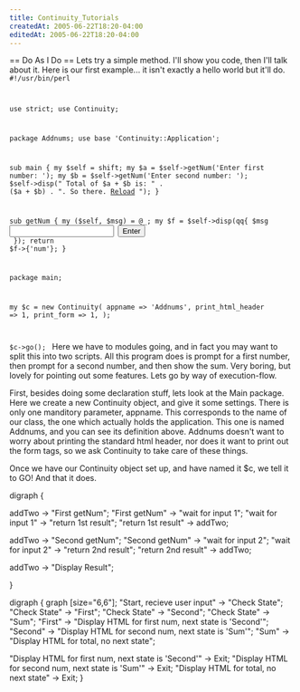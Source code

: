```yaml
---
title: Continuity_Tutorials
createdAt: 2005-06-22T18:20-04:00
editedAt: 2005-06-22T18:20-04:00
---
```


== Do As I Do ==
Lets try a simple method. I'll show you code, then I'll talk about it. Here is our first example... it isn't exactly a hello world but it'll do.
<code>
#!/usr/bin/perl

use strict;
use Continuity;

package Addnums;
use base 'Continuity::Application';

sub main {
  my $self = shift;
  my $a = $self->getNum('Enter first number: ');
  my $b = $self->getNum('Enter second number: ');
  $self->disp("
    Total of $a + $b is: " . ($a + $b) . ".
    So there.
    <a href='#'>Reload</a>
    ");
}
  
sub getNum {
  my ($self, $msg) = @_;
  my $f = $self->disp(qq{
      $msg <input name="num">
      <input type=submit value="Enter"><br>
  });
  return $f->{'num'};
}

package main;

my $c = new Continuity(
  appname => 'Addnums',
  print_html_header => 1,
  print_form => 1,
);

$c->go();
</code>
Here we have to modules going, and in fact you may want to split this into two scripts. All this program does is prompt for a first number, then prompt for a second number, and then show the sum. Very boring, but lovely for pointing out some features. Lets go by way of execution-flow.

First, besides doing some declaration stuff, lets look at the Main package. Here we create a new Continuity object, and give it some settings. There is only one manditory parameter, appname. This corresponds to the name of our class, the one which actually holds the application. This one is named Addnums, and you can see its definition above. Addnums doesn't want to worry about printing the standard html header, nor does it want to print out the form tags, so we ask Continuity to take care of these things.

Once we have our Continuity object set up, and have named it $c, we tell it to GO! And that it does.


<graph>
digraph {

  addTwo -> "First getNum";
  "First getNum" -> "wait for input 1";
  "wait for input 1" -> "return 1st result";
  "return 1st result" -> addTwo;

  addTwo -> "Second getNum";
  "Second getNum" -> "wait for input 2";
  "wait for input 2" -> "return 2nd result";
  "return 2nd result" -> addTwo;

  addTwo -> "Display Result";

}
</graph>

<graph>
digraph {
  graph [size="6,6"];
  "Start, recieve user input" -> "Check State";
  "Check State" -> "First";
  "Check State" -> "Second";
  "Check State" -> "Sum";
  "First" -> "Display HTML for first num, next state is 'Second'";
  "Second" -> "Display HTML for second num, next state is 'Sum'";
  "Sum" -> "Display HTML for total, no next state";

  "Display HTML for first num, next state is 'Second'" -> Exit;
  "Display HTML for second num, next state is 'Sum'" -> Exit;
  "Display HTML for total, no next state" -> Exit;
}
</graph>

